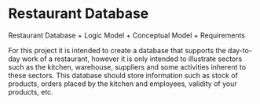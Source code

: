 # Restaurant Database
Restaurant Database + Logic Model + Conceptual Model + Requirements 

For this project it is intended to create a database that supports the day-to-day work of a restaurant, however it is only intended to illustrate sectors such as the kitchen, warehouse, suppliers and some activities inherent to these sectors. 
This database should store information such as stock of products, orders placed by the kitchen and employees, validity of your products, etc.

